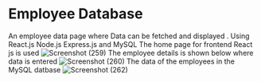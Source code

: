 # Employee Database
An employee data page where Data can be fetched and displayed . Using React.js Node.js Express.js and MySQL
The home page for frontend React js is used
![Screenshot (259)](https://user-images.githubusercontent.com/103810977/225745408-93b554c2-9a66-499b-bccf-85d4da2d3cfc.png)
The employee details is shown below where data is entered
![Screenshot (260)](https://user-images.githubusercontent.com/103810977/225745634-a42bf609-8f37-4ee1-957f-838fa00588f7.png)
The data of the employees in the MySQL datbase
![Screenshot (262)](https://user-images.githubusercontent.com/103810977/225745845-d26dc33f-46ed-4027-98a9-b56b04d876f3.png)
